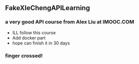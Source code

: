 ## FakeXIeChengAPILearning
### a very good API course from Alex Liu at IMOOC.COM
+ ILL follow this course 
+ Add docker part
+ hope can finish it in 30 days

### finger crossed!